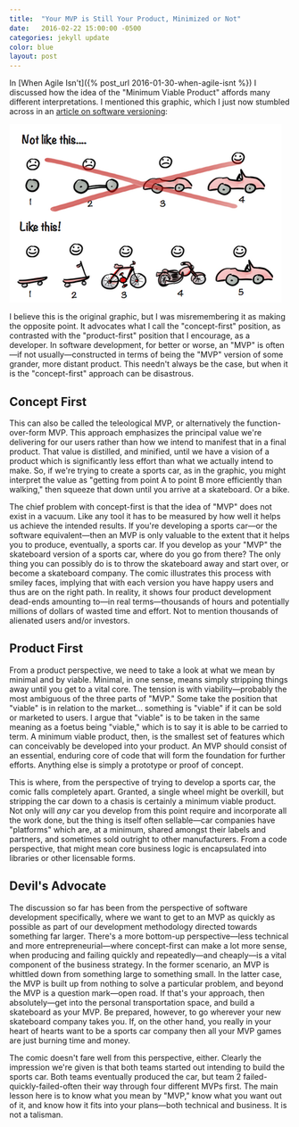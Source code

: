 ```yaml
---
title:  "Your MVP is Still Your Product, Minimized or Not"
date:   2016-02-22 15:00:00 -0500
categories: jekyll update
color: blue
layout: post
---
```

In [When Agile Isn't]({% post_url 2016-01-30-when-agile-isnt %}) I discussed how the idea of the "Minimum Viable Product" affords many different interpretations. I mentioned this graphic, which I just now stumbled across in an [article on software versioning](https://medium.com/javascript-scene/software-versions-are-broken-3d2dc0da0783#.ksapnxei9):

<div class="image"><img src="/assets/your-mvp-is-still-your-product-minimized-or-not-comic.png"></div>

I believe this is the original graphic, but I was misremembering it as making the opposite point. It advocates what I call the "concept-first" position, as contrasted with the "product-first" position that I encourage, as a  developer. In software development, for better or worse, an "MVP" is often—if not usually—constructed in terms of being the "MVP" version of some grander, more distant product. This needn't always be the case, but when it is the "concept-first" approach can be disastrous.

## Concept First

This can also be called the teleological MVP, or alternatively the function-over-form MVP. This approach emphasizes the principal value we're delivering for our users rather than how we intend to manifest that in a final product. That value is distilled, and minified, until we have a vision of a product which is significantly less effort than what we actually intend to make. So, if we're trying to create a sports car, as in the graphic, you might interpret the value as "getting from point A to point B more efficiently than walking," then squeeze that down until you arrive at a skateboard. Or a bike.

The chief problem with concept-first is that the idea of "MVP" does not exist in a vacuum. Like any tool it has to be measured by how well it helps us achieve the intended results. If you're developing a sports car—or the software equivalent—then an MVP is only valuable to the extent that it helps you to produce, eventually, a sports car. If you develop as your "MVP" the skateboard version of a sports car, where do you go from there? The only thing you can possibly do is to throw the skateboard away and start over, or become a skateboard company. The comic illustrates this process with smiley faces, implying that with each version you have happy users and thus are on the right path. In reality, it shows four product development dead-ends amounting to—in real terms—thousands of hours and potentially millions of dollars of wasted time and effort. Not to mention thousands of alienated users and/or investors.

## Product First

From a product perspective, we need to take a look at what we mean by minimal and by viable. Minimal, in one sense, means simply stripping things away until you get to a vital core. The tension is with viability—probably the most ambiguous of the three parts of "MVP." Some take the position that "viable" is in relation to the market... something is "viable" if it can be sold or marketed to users. I argue that "viable" is to be taken in the same meaning as a foetus being "viable," which is to say it is able to be carried to term. A minimum viable product, then, is the smallest set of features which can conceivably be developed into your product. An MVP should consist of an essential, enduring core of code that will form the foundation for further efforts. Anything else is simply a prototype or proof of concept.

This is where, from the perspective of trying to develop a sports car, the comic falls completely apart. Granted, a single wheel might be overkill, but stripping the car down to a chasis is certainly a minimum viable product. Not only will *any* car you develop from this point require and incorporate all the work done, but the thing is itself often sellable—car companies have "platforms" which are, at a minimum, shared amongst their labels and partners, and sometimes sold outright to other manufacturers. From a code perspective, that might mean core business logic is encapsulated into libraries or other licensable forms.

## Devil's Advocate

The discussion so far has been from the perspective of software development specifically, where we want to get to an MVP as quickly as possible as part of our development methodology directed towards something far larger. There's a more bottom-up perspective—less technical and more entrepreneurial—where concept-first can make a lot more sense, when producing and failing quickly and repeatedly—and cheaply—is a vital component of the business strategy. In the former scenario, an MVP is whittled down from something large to something small. In the latter case, the MVP is built up from nothing to solve a particular problem, and beyond the MVP is a question mark—open road. If that's your approach, then absolutely—get into the personal transportation space, and build a skateboard as your MVP. Be prepared, however, to go wherever your new skateboard company takes you. If, on the other hand, you really in your heart of hearts want to be a sports car company then all your MVP games are just burning time and money.

The comic doesn't fare well from this perspective, either. Clearly the impression we're given is that both teams started out intending to build the sports car. Both teams eventually produced the car, but team 2 failed-quickly-failed-often their way through four different MVPs first. The main lesson here is to know what you mean by "MVP," know what you want out of it, and know how it fits into your plans—both technical and business. It is not a talisman.